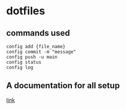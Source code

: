 # dotfiles

## commands used
```
config add {file_name}
config commit -m "message"
config push -u main 
config status
config log
```

## A documentation for all setup
[link](https://www.anand-iyer.com/blog/2018/a-simpler-way-to-manage-your-dotfiles.html)
